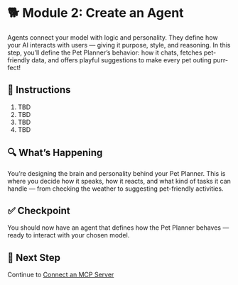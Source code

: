 # 🐕 Module 2: Create an Agent

Agents connect your model with logic and personality. They define how your AI interacts with users — giving it purpose, style, and reasoning. In this step, you’ll define the Pet Planner’s behavior: how it chats, fetches pet-friendly data, and offers playful suggestions to make every pet outing purr-fect!

## 🧩 Instructions

1. TBD
1. TBD
1. TBD
1. TBD

## 🔍 What’s Happening

You’re designing the brain and personality behind your Pet Planner. This is where you decide how it speaks, how it reacts, and what kind of tasks it can handle — from checking the weather to suggesting pet-friendly activities.

## ✅ Checkpoint

You should now have an agent that defines how the Pet Planner behaves — ready to interact with your chosen model.

## 🐾 Next Step

Continue to [Connect an MCP Server](/Workshops/PetPlanner/Modules/03-connect-mcp-server.md)